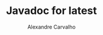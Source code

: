 ---
title: Javadoc for latest
author: Alexandre Carvalho
menu_title: latest
category: javadoc_docs
layout: iframe
iframe_url: /docs/latest/site/apidocs/overview-summary.html
order: 0
---